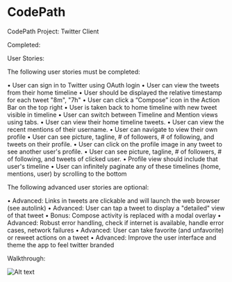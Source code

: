 # CodePath
CodePath Project: Twitter Client

Completed: 

User Stories:

The following user stories must be completed:

• User can sign in to Twitter using OAuth login
• User can view the tweets from their home timeline
• User should be displayed the relative timestamp for each tweet "8m", "7h"
• User can click a “Compose” icon in the Action Bar on the top right
• User is taken back to home timeline with new tweet visible in timeline
• User can switch between Timeline and Mention views using tabs.
• User can view their home timeline tweets.
• User can view the recent mentions of their username.
• User can navigate to view their own profile
• User can see picture, tagline, # of followers, # of following, and tweets on their profile.
• User can click on the profile image in any tweet to see another user's profile.
• User can see picture, tagline, # of followers, # of following, and tweets of clicked user.
• Profile view should include that user's timeline
• User can infinitely paginate any of these timelines (home, mentions, user) by scrolling to the bottom

The following advanced user stories are optional:

• Advanced: Links in tweets are clickable and will launch the web browser (see autolink)
• Advanced: User can tap a tweet to display a "detailed" view of that tweet
• Bonus: Compose activity is replaced with a modal overlay
• Advanced: Robust error handling, check if internet is available, handle error cases, network failures
• Advanced: User can take favorite (and unfavorite) or reweet actions on a tweet
• Advanced: Improve the user interface and theme the app to feel twitter branded

Walkthrough:

![Alt text](/Cap.gif?raw=true "Video Walkthrough")
